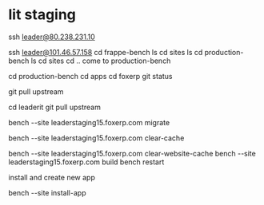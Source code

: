 # lit staging


ssh leader@80.238.231.10

ssh leader@101.46.57.158
cd frappe-bench
ls
cd sites
ls
cd production-bench
ls
cd sites
cd ..
come to production-bench

cd production-bench
cd apps
cd foxerp
git status

git pull upstream <branch name>

cd leaderit
git pull upstream <branch name>

bench --site leaderstaging15.foxerp.com migrate

bench --site leaderstaging15.foxerp.com clear-cache

bench --site leaderstaging15.foxerp.com clear-website-cache
bench --site leaderstaging15.foxerp.com  build
bench restart



install and create new app


bench --site <domain name> install-app <app name>

